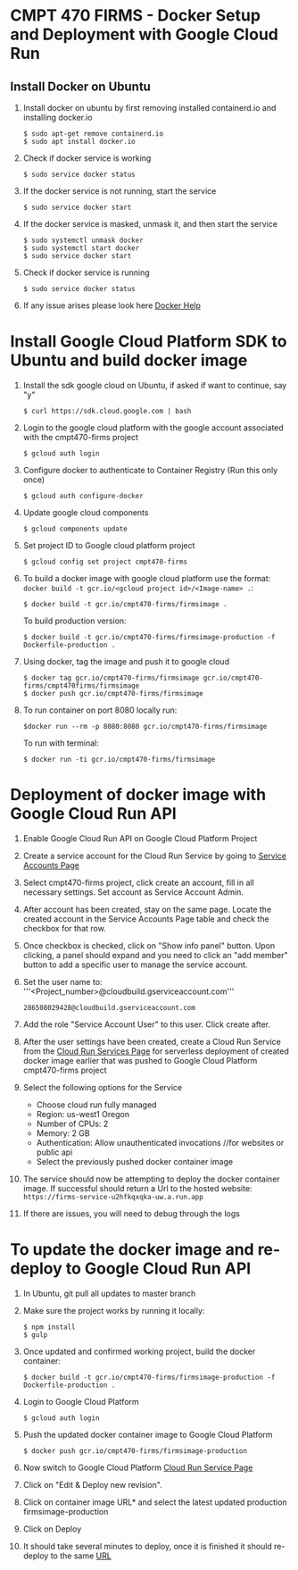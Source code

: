 # CMPT 470 FIRMS - Docker Setup and Deployment with Google Cloud Run

## Install Docker on Ubuntu

1. Install docker on ubuntu by first removing installed containerd.io and installing docker.io
    ```
    $ sudo apt-get remove containerd.io
    $ sudo apt install docker.io
    ```
2.  Check if docker service is working
    ```
    $ sudo service docker status
    ```
3. If the docker service is not running, start the service
    ```
    $ sudo service docker start
    ```
4. If the docker service is masked, unmask it, and then start the service
    ```
    $ sudo systemctl unmask docker
    $ sudo systemctl start docker
    $ sudo service docker start
    ```
5. Check if docker service is running
    ```
    $ sudo service docker status
    ```
6. If any issue arises please look here [Docker Help](https://ropenscilabs.github.io/r-docker-tutorial/04-Dockerhub.html)


# Install Google Cloud Platform SDK to Ubuntu and build docker image

1. Install the sdk google cloud on Ubuntu, if asked if want to continue, say "y"
    ```
    $ curl https://sdk.cloud.google.com | bash
    ```
2. Login to the google cloud platform with the google account associated with the cmpt470-firms project
    ```
    $ gcloud auth login
    ```
3. Configure docker to authenticate to Container Registry (Run this only once)
    ```
    $ gcloud auth configure-docker
    ```
4. Update google cloud components
    ```
    $ gcloud components update
    ```
 5. Set project ID to Google cloud platform project
    ```
    $ gcloud config set project cmpt470-firms
    ```
5. To build a docker image with google cloud platform use the format: ```docker build -t gcr.io/<gcloud project id>/<Image-name> .```:
    ```
    $ docker build -t gcr.io/cmpt470-firms/firmsimage .
    ```
    To build production version:
    ```
    $ docker build -t gcr.io/cmpt470-firms/firmsimage-production -f Dockerfile-production .
    ```
    
6. Using docker, tag the image and push it to google cloud
    ```
    $ docker tag gcr.io/cmpt470-firms/firmsimage gcr.io/cmpt470-firms/cmpt470firms/firmsimage
    $ docker push gcr.io/cmpt470-firms/firmsimage
    ```

7. To run container on port 8080 locally run: 
    ```
    $docker run --rm -p 8080:8080 gcr.io/cmpt470-firms/firmsimage
    ```
    To run with terminal: 
    ```
    $ docker run -ti gcr.io/cmpt470-firms/firmsimage
    ```

# Deployment of docker image with Google Cloud Run API

1. Enable Google Cloud Run API on Google Cloud Platform Project

2. Create a service account for the Cloud Run Service by going to [Service Accounts Page](https://console.cloud.google.com/iam-admin/serviceaccounts?project=cmpt470-firms&supportedpurview=project)

3. Select cmpt470-firms project, click create an account, fill in all necessary settings. Set account as Service Account Admin.

4. After account has been created, stay on the same page. Locate the created account in the Service Accounts Page table and check the checkbox for that row.

5. Once checkbox is checked, click on "Show info panel" button. Upon clicking, a panel should expand and you need to click an "add member" button to add a specific user to manage the service account.

6. Set the user name to: '''<Project_number>@cloudbuild.gserviceaccount.com'''
    ```
    286508029428@cloudbuild.gserviceaccount.com
    ```
7. Add the role "Service Account User" to this user. Click create after.

8. After the user settings have been created, create a Cloud Run Service from the [Cloud Run Services Page](https://console.cloud.google.com/run?project=cmpt470-firms&folder=&organizationId=) for serverless deployment of created docker image earlier that was pushed to Google Cloud Platform cmpt470-firms project

9. Select the following options for the Service
    - Choose cloud run fully managed
    - Region: us-west1 Oregon
    - Number of CPUs: 2
    - Memory: 2 GB
    - Authentication: Allow unauthenticated invocations //for websites or public api
    - Select the previously pushed docker container image

10. The service should now be attempting to deploy the docker container image. If successful should return a Url to the hosted website: ```https://firms-service-u2hfkqxqka-uw.a.run.app```
11. If there are issues, you will need to debug through the logs

# To update the docker image and re-deploy to Google Cloud Run API

1. In Ubuntu, git pull all updates to master branch 

2. Make sure the project works by running it locally:
    ```
    $ npm install
    $ gulp
    ```

2. Once updated and confirmed working project, build the docker container:
    ```
    $ docker build -t gcr.io/cmpt470-firms/firmsimage-production -f Dockerfile-production .
    ```
    
3. Login to Google Cloud Platform
    ```
    $ gcloud auth login
    ```
4. Push the updated docker container image to Google Cloud Platform
    ```
    $ docker push gcr.io/cmpt470-firms/firmsimage-production
    ```
5. Now switch to Google Cloud Platform [Cloud Run Service Page](https://console.cloud.google.com/run/detail/us-west1/firms-service/metrics?folder=&organizationId=&project=cmpt470-firms)
6. Click on "Edit & Deploy new revision".
7. Click on container image URL* and select the latest updated production firmsimage-production
8. Click on Deploy
9. It should take several minutes to deploy, once it is finished it should re-deploy to the same [URL](https://firms-service-u2hfkqxqka-uw.a.run.app/)
